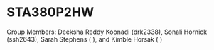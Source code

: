 # STA380P2HW

Group Members: Deeksha Reddy Koonadi (drk2338), Sonali Hornick (ssh2643), Sarah Stephens ( ), and Kimble Horsak ( )
